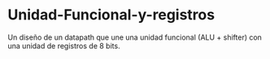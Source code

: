 # Unidad-Funcional-y-registros
Un diseño de un datapath que une una unidad funcional (ALU + shifter) con una unidad de registros de 8 bits.
